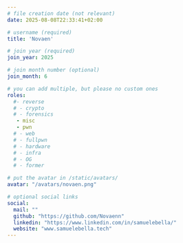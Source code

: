 ```yaml
---
# file creation date (not relevant)
date: 2025-08-08T22:33:41+02:00

# username (required)
title: 'Novaen'

# join year (required)
join_year: 2025

# join month number (optional)
join_month: 6

# you can add multiple, but please no custom ones
roles:
  #- reverse
  # - crypto
  # - forensics
   - misc
   - pwn
  # - web
  # - fullpwn
  # - hardware
  # - infra
  # - OG
  # - former

# put the avatar in /static/avatars/
avatar: "/avatars/novaen.png"

# optional social links
social:
  mail: ""
  github: "https://github.com/Novaenn"
  linkedin: "https://www.linkedin.com/in/samuelebella/"
  website: "www.samuelebella.tech"
---
```

